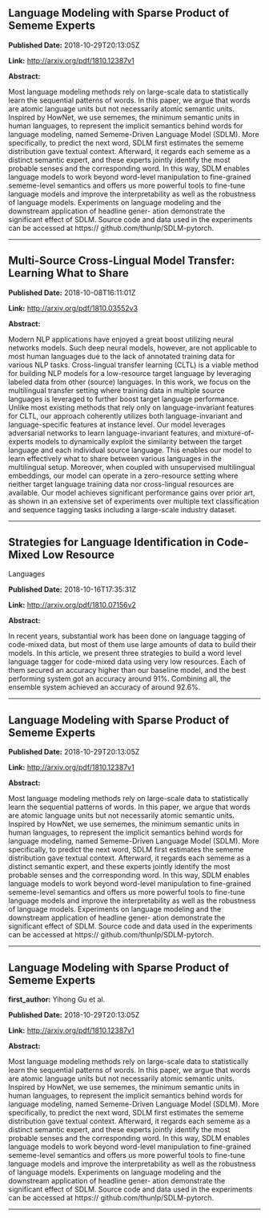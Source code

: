 ## Language Modeling with Sparse Product of Sememe Experts

**Published Date:** 2018-10-29T20:13:05Z

**Link:** http://arxiv.org/pdf/1810.12387v1

**Abstract:**

  Most language modeling methods rely on large-scale data to statistically
learn the sequential patterns of words. In this paper, we argue that words are
atomic language units but not necessarily atomic semantic units. Inspired by
HowNet, we use sememes, the minimum semantic units in human languages, to
represent the implicit semantics behind words for language modeling, named
Sememe-Driven Language Model (SDLM). More specifically, to predict the next
word, SDLM first estimates the sememe distribution gave textual context.
Afterward, it regards each sememe as a distinct semantic expert, and these
experts jointly identify the most probable senses and the corresponding word.
In this way, SDLM enables language models to work beyond word-level
manipulation to fine-grained sememe-level semantics and offers us more powerful
tools to fine-tune language models and improve the interpretability as well as
the robustness of language models. Experiments on language modeling and the
downstream application of headline gener- ation demonstrate the significant
effect of SDLM. Source code and data used in the experiments can be accessed at
https:// github.com/thunlp/SDLM-pytorch.


---

## Multi-Source Cross-Lingual Model Transfer: Learning What to Share

**Published Date:** 2018-10-08T16:11:01Z

**Link:** http://arxiv.org/pdf/1810.03552v3

**Abstract:**

  Modern NLP applications have enjoyed a great boost utilizing neural networks
models. Such deep neural models, however, are not applicable to most human
languages due to the lack of annotated training data for various NLP tasks.
Cross-lingual transfer learning (CLTL) is a viable method for building NLP
models for a low-resource target language by leveraging labeled data from other
(source) languages. In this work, we focus on the multilingual transfer setting
where training data in multiple source languages is leveraged to further boost
target language performance.
  Unlike most existing methods that rely only on language-invariant features
for CLTL, our approach coherently utilizes both language-invariant and
language-specific features at instance level. Our model leverages adversarial
networks to learn language-invariant features, and mixture-of-experts models to
dynamically exploit the similarity between the target language and each
individual source language. This enables our model to learn effectively what to
share between various languages in the multilingual setup. Moreover, when
coupled with unsupervised multilingual embeddings, our model can operate in a
zero-resource setting where neither target language training data nor
cross-lingual resources are available. Our model achieves significant
performance gains over prior art, as shown in an extensive set of experiments
over multiple text classification and sequence tagging tasks including a
large-scale industry dataset.


---

## Strategies for Language Identification in Code-Mixed Low Resource
  Languages

**Published Date:** 2018-10-16T17:35:31Z

**Link:** http://arxiv.org/pdf/1810.07156v2

**Abstract:**

  In recent years, substantial work has been done on language tagging of
code-mixed data, but most of them use large amounts of data to build their
models. In this article, we present three strategies to build a word level
language tagger for code-mixed data using very low resources. Each of them
secured an accuracy higher than our baseline model, and the best performing
system got an accuracy around 91%. Combining all, the ensemble system achieved
an accuracy of around 92.6%.


---

## Language Modeling with Sparse Product of Sememe Experts

**Published Date:** 2018-10-29T20:13:05Z

**Link:** http://arxiv.org/pdf/1810.12387v1

**Abstract:**

  Most language modeling methods rely on large-scale data to statistically
learn the sequential patterns of words. In this paper, we argue that words are
atomic language units but not necessarily atomic semantic units. Inspired by
HowNet, we use sememes, the minimum semantic units in human languages, to
represent the implicit semantics behind words for language modeling, named
Sememe-Driven Language Model (SDLM). More specifically, to predict the next
word, SDLM first estimates the sememe distribution gave textual context.
Afterward, it regards each sememe as a distinct semantic expert, and these
experts jointly identify the most probable senses and the corresponding word.
In this way, SDLM enables language models to work beyond word-level
manipulation to fine-grained sememe-level semantics and offers us more powerful
tools to fine-tune language models and improve the interpretability as well as
the robustness of language models. Experiments on language modeling and the
downstream application of headline gener- ation demonstrate the significant
effect of SDLM. Source code and data used in the experiments can be accessed at
https:// github.com/thunlp/SDLM-pytorch.


---

## Language Modeling with Sparse Product of Sememe Experts

**first_author:** Yihong Gu et al.

**Published Date:** 2018-10-29T20:13:05Z

**Link:** http://arxiv.org/pdf/1810.12387v1

**Abstract:**

  Most language modeling methods rely on large-scale data to statistically
learn the sequential patterns of words. In this paper, we argue that words are
atomic language units but not necessarily atomic semantic units. Inspired by
HowNet, we use sememes, the minimum semantic units in human languages, to
represent the implicit semantics behind words for language modeling, named
Sememe-Driven Language Model (SDLM). More specifically, to predict the next
word, SDLM first estimates the sememe distribution gave textual context.
Afterward, it regards each sememe as a distinct semantic expert, and these
experts jointly identify the most probable senses and the corresponding word.
In this way, SDLM enables language models to work beyond word-level
manipulation to fine-grained sememe-level semantics and offers us more powerful
tools to fine-tune language models and improve the interpretability as well as
the robustness of language models. Experiments on language modeling and the
downstream application of headline gener- ation demonstrate the significant
effect of SDLM. Source code and data used in the experiments can be accessed at
https:// github.com/thunlp/SDLM-pytorch.


---

